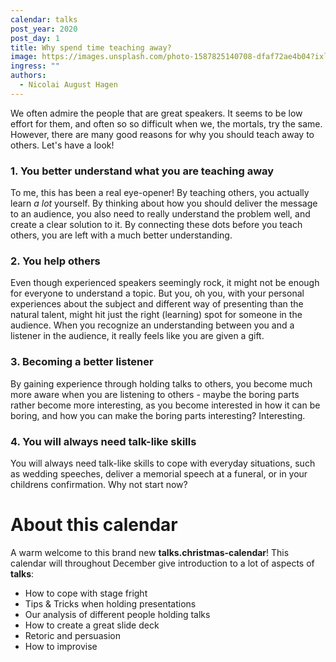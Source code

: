```yaml
---
calendar: talks
post_year: 2020
post_day: 1
title: Why spend time teaching away?
image: https://images.unsplash.com/photo-1587825140708-dfaf72ae4b04?ixlib=rb-1.2.1&ixid=eyJhcHBfaWQiOjEyMDd9&auto=format&fit=crop&w=2250&q=80
ingress: ""
authors:
  - Nicolai August Hagen
---
```

We often admire the people that are great speakers. It seems to be low effort for them, and often so so difficult when we, the mortals, try the same. However, there are many good reasons for why you should teach away to others. Let's have a look!

### 1. You better understand what you are teaching away

To me, this has been a real eye-opener! By teaching others, you actually learn *a lot* yourself. By thinking about how you should deliver the message to an audience, you also need to really understand the problem well, and create a clear solution to it. By connecting these dots before you teach others, you are left with a much better understanding. 

### 2. You help others

Even though experienced speakers seemingly rock, it might not be enough for everyone to understand a topic. But you, oh you, with your personal experiences about the subject and different way of presenting than the natural talent, might hit just the right (learning) spot for someone in the audience. When you recognize an understanding between you and a listener in the audience, it really feels like you are given a gift.

### 3. Becoming a better listener

By gaining experience through holding talks to others, you become much more aware when you are listening to others - maybe the boring parts rather become more interesting, as you become interested in how it can be boring, and how you can make the boring parts interesting? Interesting.

### 4. You will always need talk-like skills

You will always need talk-like skills to cope with everyday situations, such as wedding speeches, deliver a memorial speech at a funeral, or in your childrens confirmation. Why not start now?

# About this calendar
A warm welcome to this brand new **talks.christmas-calendar**! This calendar will throughout December give introduction to a lot of aspects of **talks**:

- How to cope with stage fright
- Tips & Tricks when holding presentations
- Our analysis of different people holding talks
- How to create a great slide deck
- Retoric and persuasion
- How to improvise 